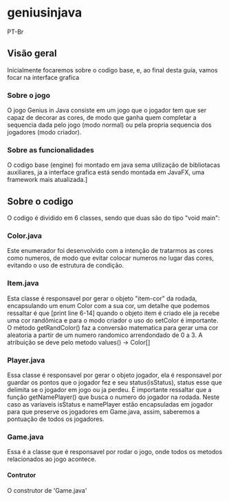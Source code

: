 # geniusinjava
PT-Br

## Visão geral
Inicialmente focaremos sobre o codigo base, e, ao final desta guia, vamos focar na interface grafica

### Sobre o jogo
O jogo Genius in Java consiste em um jogo que o jogador tem que ser capaz de decorar as cores, de modo que ganha quem completar a sequencia dada pelo jogo (modo normal) ou pela propria sequencia dos jogadores (modo criador).

### Sobre as funcionalidades
O codigo base (engine) foi montado em java sema utilização de bibliotacas auxiliares, ja a interface grafica está sendo montada em JavaFX, uma framework mais atualizada.]

## Sobre o codigo
O codigo é dividido em 6 classes, sendo que duas são do tipo "void main":

### Color.java
Este enumerador foi desenvolvido com a intenção de tratarmos as cores como numeros, de modo que evitar colocar numeros no lugar das cores, evitando o uso de estrutura de condição.

### Item.java
Esta classe é responsavel por gerar o objeto "item-cor" da rodada, encapsulando um enum Color com a sua cor, um detalhe que podemos ressaltar é que 
[print line 6-14] 
quando o objeto item é criado ele ja recebe uma cor randômica e para o modo criador o uso do setColor é importante.
O método getRandColor() faz a conversão matematica para gerar uma cor aleatoria a partir de um numero randomico arrendondado de 0 a 3. A atribuição se deve pelo metodo values() -> Color[]

### Player.java
Essa classe é responsavel por gerar o objeto jogador, ela é responsavel por guardar os pontos que o jogador fez e seu status(isStatus), status esse que delimita se o jogador em jogo ou ja perdeu. É importante ressaltar que a função getNamePlayer() que busca o numero do jogador na rodada.
Neste caso as variaveis isStatus e namePlayer estão encapsuladas em jogador para que preserve os jogadores em Game.java, assim, saberemos a pontuação de todos os jogadores.

### Game.java
Essa é a classe que é responsavel por rodar o jogo, onde todos os metodos relacionados ao jogo acontece.
#### Contrutor
O construtor de 'Game.java' 